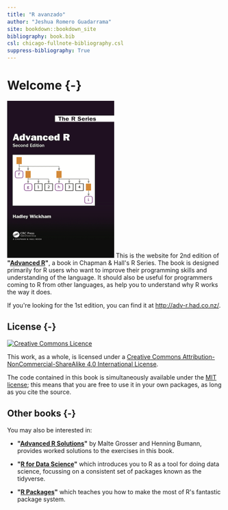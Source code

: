 ```yaml
---
title: "R avanzado"
author: "Jeshua Romero Guadarrama"
site: bookdown::bookdown_site
bibliography: book.bib
csl: chicago-fullnote-bibliography.csl
suppress-bibliography: True
---
```


 

# Welcome {-}

<a href="https://amzn.to/2WoabjB"><img src="cover.png" width="250" height="366" class="cover" alt="Buy on Amazon" /></a> This is the website for 2nd edition of __"[Advanced R](https://amzn.to/2WoabjB)"__, a book in Chapman & Hall's R Series. The book is designed primarily for R users who want to improve their programming skills and understanding of the language. It should also be useful for programmers coming to R from other languages, as help you to understand why R works the way it does.

If you're looking for the 1st edition, you can find it at <http://adv-r.had.co.nz/>.

## License {-}

<a rel="license" href="http://creativecommons.org/licenses/by-nc-sa/4.0/"><img alt="Creative Commons Licence" style="border-width:0" src="https://i.creativecommons.org/l/by-nc-sa/4.0/88x31.png" /></a>

This work, as a whole, is licensed under a <a rel="license" href="http://creativecommons.org/licenses/by-nc-sa/4.0/">Creative Commons Attribution-NonCommercial-ShareAlike 4.0 International License</a>.

The code contained in this book is simultaneously available under the [MIT license](https://opensource.org/licenses/MIT); this means that you are free to use it in your own packages, as long as you cite the source.

## Other books {-}

You may also be interested in:

* __"[Advanced R Solutions](http://advanced-r-solutions.rbind.io)"__ by
  Malte Grosser and Henning Bumann, provides worked solutions to the exercises
  in this book.

* __"[R for Data Science](http://r4ds.had.co.nz/)"__ which introduces you to R 
  as a tool for doing data science, focussing on a consistent
  set of packages known as the tidyverse.

* __"[R Packages](http://r-pkgs.had.co.nz/)"__ which teaches you 
  how to make the most of R's fantastic package system.


